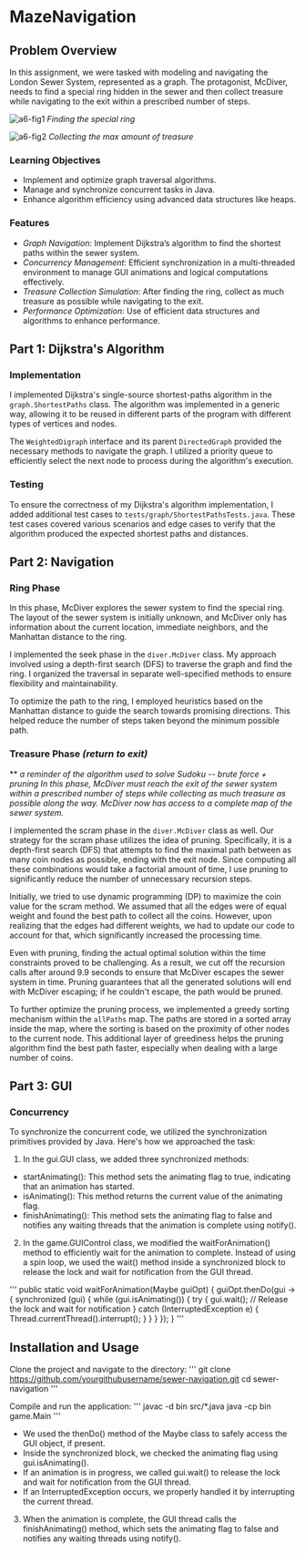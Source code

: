 # MazeNavigation

## Problem Overview

In this assignment, we were tasked with modeling and navigating the London Sewer System, represented as a graph. The protagonist, McDiver, needs to find a special ring hidden in the sewer and then collect treasure while navigating to the exit within a prescribed number of steps.

![a6-fig1](https://github.com/vvnu0/MazeNavigation/assets/76607707/81919c0c-8f96-4b28-8526-84a827408266)
_Finding the special ring_

![a6-fig2](https://github.com/vvnu0/MazeNavigation/assets/76607707/bfe9eac2-eeb4-4974-a10d-c780975cbea5)
_Collecting the max amount of treasure_


### Learning Objectives
- Implement and optimize graph traversal algorithms.
- Manage and synchronize concurrent tasks in Java.
- Enhance algorithm efficiency using advanced data structures like heaps.
### Features
- _Graph Navigation_: Implement Dijkstra’s algorithm to find the shortest paths within the sewer system.
- _Concurrency Management_: Efficient synchronization in a multi-threaded environment to manage GUI animations and logical computations effectively.
- _Treasure Collection Simulation_: After finding the ring, collect as much treasure as possible while navigating to the exit.
- _Performance Optimization_: Use of efficient data structures and algorithms to enhance performance.

## Part 1: Dijkstra's Algorithm

### Implementation

I implemented Dijkstra's single-source shortest-paths algorithm in the `graph.ShortestPaths` class. The algorithm was implemented in a generic way, allowing it to be reused in different parts of the program with different types of vertices and nodes.

The `WeightedDigraph` interface and its parent `DirectedGraph` provided the necessary methods to navigate the graph. I utilized a priority queue to efficiently select the next node to process during the algorithm's execution.

### Testing

To ensure the correctness of my Dijkstra's algorithm implementation, I added additional test cases to `tests/graph/ShortestPathsTests.java`. These test cases covered various scenarios and edge cases to verify that the algorithm produced the expected shortest paths and distances.

## Part 2: Navigation

### Ring Phase

In this phase, McDiver explores the sewer system to find the special ring. The layout of the sewer system is initially unknown, and McDiver only has information about the current location, immediate neighbors, and the Manhattan distance to the ring.

I implemented the seek phase in the `diver.McDiver` class. My approach involved using a depth-first search (DFS) to traverse the graph and find the ring. I organized the traversal in separate well-specified methods to ensure flexibility and maintainability.

To optimize the path to the ring, I employed heuristics based on the Manhattan distance to guide the search towards promising directions. This helped reduce the number of steps taken beyond the minimum possible path.

### Treasure Phase _(return to exit)_

** _a reminder of the algorithm used to solve Sudoku -- brute force + pruning
In this phase, McDiver must reach the exit of the sewer system within a prescribed number of steps while collecting as much treasure as possible along the way. McDiver now has access to a complete map of the sewer system._

I implemented the scram phase in the `diver.McDiver` class as well. Our strategy for the scram phase utilizes the idea of pruning. Specifically, it is a depth-first search (DFS) that attempts to find the maximal path between as many coin nodes as possible, ending with the exit node. Since computing all these combinations would take a factorial amount of time, I use pruning to significantly reduce the number of unnecessary recursion steps.

Initially, we tried to use dynamic programming (DP) to maximize the coin value for the scram method. We assumed that all the edges were of equal weight and found the best path to collect all the coins. However, upon realizing that the edges had different weights, we had to update our code to account for that, which significantly increased the processing time.

Even with pruning, finding the actual optimal solution within the time constraints proved to be challenging. As a result, we cut off the recursion calls after around 9.9 seconds to ensure that McDiver escapes the sewer system in time. Pruning guarantees that all the generated solutions will end with McDiver escaping; if he couldn't escape, the path would be pruned.

To further optimize the pruning process, we implemented a greedy sorting mechanism within the `allPaths` map. The paths are stored in a sorted array inside the map, where the sorting is based on the proximity of other nodes to the current node. This additional layer of greediness helps the pruning algorithm find the best path faster, especially when dealing with a large number of coins.

## Part 3: GUI

### Concurrency
To synchronize the concurrent code, we utilized the synchronization primitives provided by Java. Here's how we approached the task:

1. In the gui.GUI class, we added three synchronized methods:
- startAnimating(): This method sets the animating flag to true, indicating that an animation has started.
- isAnimating(): This method returns the current value of the animating flag.
- finishAnimating(): This method sets the animating flag to false and notifies any waiting threads that the animation is complete using notify().
2. In the game.GUIControl class, we modified the waitForAnimation() method to efficiently wait for the animation to complete. Instead of using a spin loop, we used the wait() method inside a synchronized block to release the lock and wait for notification from the GUI thread.

'''
public static void waitForAnimation(Maybe<GUI> guiOpt) {
    guiOpt.thenDo(gui -> {
        synchronized (gui) {
            while (gui.isAnimating()) {
                try {
                    gui.wait(); // Release the lock and wait for notification
                } catch (InterruptedException e) {
                    Thread.currentThread().interrupt();
                }
            }
        }
    });
}
'''

## Installation and Usage
Clone the project and navigate to the directory:
'''
git clone https://github.com/yourgithubusername/sewer-navigation.git
cd sewer-navigation
'''

Compile and run the application:
'''
javac -d bin src/*.java
java -cp bin game.Main
'''
- We used the thenDo() method of the Maybe class to safely access the GUI object, if present.
- Inside the synchronized block, we checked the animating flag using gui.isAnimating().
- If an animation is in progress, we called gui.wait() to release the lock and wait for notification from the GUI thread.
- If an InterruptedException occurs, we properly handled it by interrupting the current thread.

3. When the animation is complete, the GUI thread calls the finishAnimating() method, which sets the animating flag to false and notifies any waiting threads using notify().
